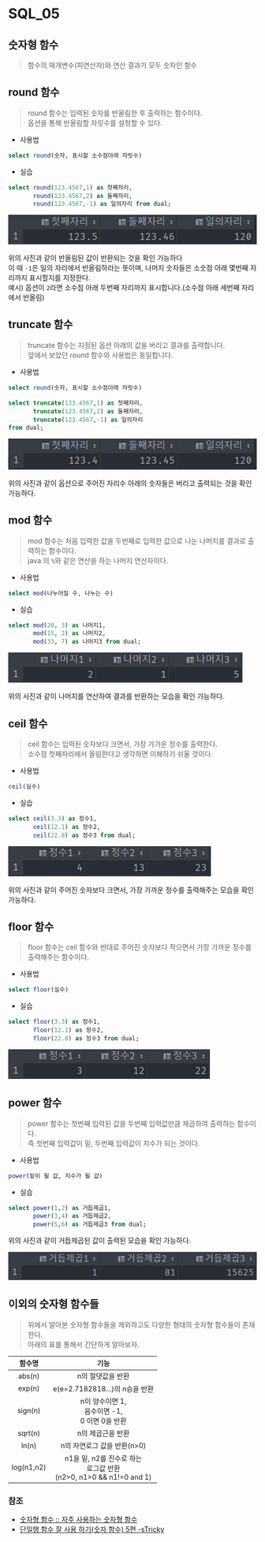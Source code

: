 # SQL_05

## 숫자형 함수
> 함수의 매개변수(피연산자)와 연산 결과가 모두 숫자인 함수

## round 함수
> round 함수는 입력된 숫자를 반올림한 후 출력하는 함수이다.
> <br> 옵션을 통해 반올림할 자릿수를 설정할 수 있다.

* 사용법
```sql
select round(숫자, 표시할 소수점아래 자릿수)
```
* 실습
```sql
select round(123.4567,1) as 첫째자리,
       round(123.4567,2) as 둘째자리,
       round(123.4567,-1) as 일의자리 from dual;
```
![SQL_05_1.png](image%2FSQL_05%2FSQL_05_1.png)

위의 사진과 같이 반올림된 값이 반환되는 것을 확인 가능하다
<br> 이 때 `-1`은 일의 자리에서 반올림하라는 뜻이며, 나머지 숫자들은 소숫점 아래 몇번째 자리까지 표시할지를 지정한다.
<br> 예시) 옵션이 `2`라면 소수점 아래 두번째 자리까지 표시합니다.(소수점 아래 세번째 자리에서 반올림)

## truncate 함수
> truncate 함수는 지정된 옵션 아래의 값을 버리고 결과를 출력합니다.
> <br> 앞에서 보았던 round 함수와 사용법은 동일합니다.
* 사용법
```sql
select round(숫자, 표시할 소수점아래 자릿수)
```
```sql
select truncate(123.4567,1) as 첫째자리,
       truncate(123.4567,2) as 둘째자리,
       truncate(123.4567,-1) as 일의자리
from dual;
```

![SQL_05_2.png](image%2FSQL_05%2FSQL_05_2.png)

위의 사진과 같이 옵션으로 주어진 자리수 아래의 숫자들은 버리고 출력되는 것을 확인 가능하다.

## mod 함수
> mod 함수는 처음 입력한 값을 두번째로 입력한 값으로 나눈 나머지를 결과로 출력하는 함수이다.
> <br>java 의 `%`와 같은 연산을 하는 나머지 연산자이다.

* 사용법
```sql
select mod(나누어질 수, 나누는 수)
```

* 실습
```sql
select mod(20, 3) as 나머지1,
       mod(15, 2) as 나머지2,
       mod(33, 7) as 나머지3 from dual;
```

![SQL_05_3.png](image%2FSQL_05%2FSQL_05_3.png)

위의 사진과 같이 나머지를 연산하여 결과를 반환하는 모습을 확인 가능하다.

## ceil 함수
> ceil 함수는 입력된 숫자보다 크면서, 가장 가가운 정수를 출력한다.
> <br> 소수점 첫째자리에서 올림한다고 생각하면 이해하기 쉬울 것이다.

* 사용법
```sql
ceil(실수)
```

* 실습
```sql
select ceil(3.3) as 정수1,
       ceil(12.1) as 정수2,
       ceil(22.8) as 정수3 from dual;
```

![SQL_05_4.png](image%2FSQL_05%2FSQL_05_4.png)

위의 사진과 같이 주어진 숫자보다 크면서, 가장 가까운 정수를 출력해주는 모습을 확인 가능하다.

## floor 함수
> floor 함수는 ceil 함수와 반대로 주어진 숫자보다 작으면서 가장 가까운 정수를 출력해주는 함수이다.

* 사용법
```sql
select floor(실수)
```

* 실습
```sql
select floor(3.3) as 정수1,
       floor(12.1) as 정수2,
       floor(22.8) as 정수3 from dual;
```

![SQL_05_5.png](image%2FSQL_05%2FSQL_05_5.png)

## power 함수
> power 함수는 첫번째 입력된 값을 두번째 입력값만큼 제곱하여 출력하는 함수이다.
> <br> 즉 첫번째 입력값이 밑, 두번째 입력값이 지수가 되는 것이다.

* 사용법
```sql
power(밑이 될 값, 지수가 될 값)
```

* 실습
```sql
select power(1,2) as 거듭제곱1,
       power(3,4) as 거듭제곱2,
       power(5,6) as 거듭제곱3 from dual;
```

위의 사진과 같이 거듭제곱된 값이 출력된 모습을 확인 가능하다.

![SQL_05_6.png](image%2FSQL_05%2FSQL_05_6.png)

## 이외의 숫자형 함수들
> 위에서 알아본 숫자형 함수들을 제외하고도 다양한 형태의 숫자형 함수들이 존재한다.
> <br>아래의 표를 통해서 간단하게 알아보자.

|    함수명     |                            기능                            |
|:----------:|:--------------------------------------------------------:|
|   abs(n)   |                        n의 절댓값을 반환                        |
|   exp(n)   |                e(e=2.7182818...)의 n승을 반환                 |
|  sign(n)   |         n이 양수이면 1,<br/> 음수이면 -1,<br/> 0 이면 0을 반환         |
|  sqrt(n)   |                        n의 제곱근을 반환                        |
|   ln(n)    |                    n의 자연로그 값을 반환(n>0)                    |
| log(n1,n2) | n1을 밑, n2를 진수로 하는 <br/>로그값 반환<br/>(n2>0, n1>0 && n1!=0 and 1) |


### 참조
* [숫자형 함수 :: 자주 사용하는 숫자형 함수](https://godsu94.tistory.com/63)
* [단일행 함수 잘 사용 하기(숫자 함수) 5편 -sTricky](https://stricky.tistory.com/217)